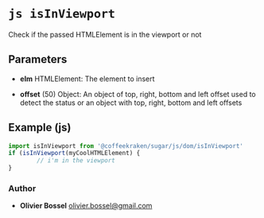 


<!-- @namespace    sugar.js.dom -->
<!-- @name    isInViewport -->

# ```js isInViewport ```


Check if the passed HTMLElement is in the viewport or not

## Parameters

- **elm**  HTMLElement: The element to insert

- **offset** (50) Object: An object of top, right, bottom and left offset used to detect the status or an object with top, right, bottom and left offsets



## Example (js)

```js
import isInViewport from '@coffeekraken/sugar/js/dom/isInViewport'
if (isInViewport(myCoolHTMLElement) {
		// i'm in the viewport
}
```


### Author
- **Olivier Bossel** <a href="mailto:olivier.bossel@gmail.com">olivier.bossel@gmail.com</a> 



